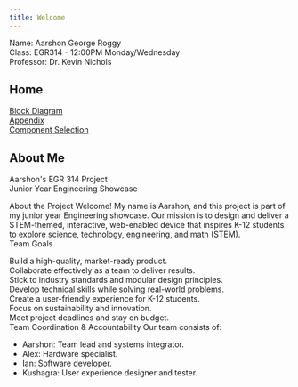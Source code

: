 ```yaml
---
title: Welcome
---
```


Name: Aarshon George Roggy  
Class: EGR314 - 12:00PM Monday/Wednesday  
Professor: Dr. Kevin Nichols

## Home

[Block Diagram](./block-diagram.md)  
[Appendix](./index.html)  
[Component Selection](./component-selection.md)

## About Me

Aarshon's EGR 314 Project  
Junior Year Engineering Showcase  

About the Project
Welcome! My name is Aarshon, and this project is part of my junior year Engineering showcase. Our mission is to design and deliver a STEM-themed, interactive, web-enabled device that inspires K-12 students to explore science, technology, engineering, and math (STEM).  
Team Goals

Build a high-quality, market-ready product.  
Collaborate effectively as a team to deliver results.  
Stick to industry standards and modular design principles.  
Develop technical skills while solving real-world problems.  
Create a user-friendly experience for K-12 students.  
Focus on sustainability and innovation.  
Meet project deadlines and stay on budget.  
Team Coordination & Accountability
Our team consists of:  

- Aarshon: Team lead and systems integrator.
- Alex: Hardware specialist.
- Ian: Software developer.
- Kushagra: User experience designer and tester.
